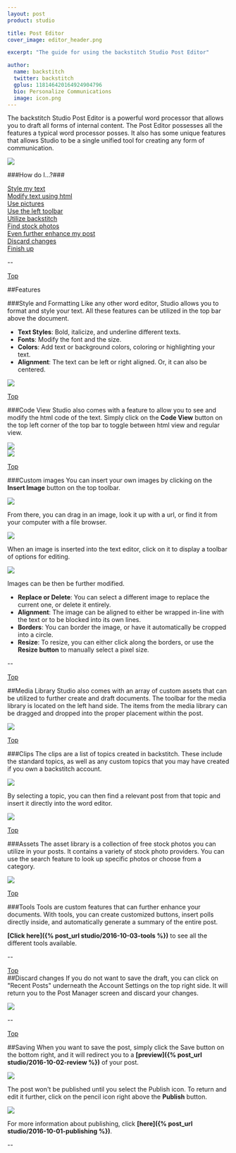```yaml
---
layout: post
product: studio

title: Post Editor
cover_image: editor_header.png

excerpt: "The guide for using the backstitch Studio Post Editor"

author:
  name: backstitch
  twitter: backstitch
  gplus: 118146420164924904796
  bio: Personalize Communications
  image: icon.png
---
```


The backstitch Studio Post Editor is a powerful word processor that allows you to draft all forms of internal content. The Post Editor possesses all the features a typical word processor posses. It also has some unique features that allows Studio to be a single unified tool for creating any form of communication.

<div class="full zoomable"><img src="/images/studio/editor/editor_1.png"></div>

<a name='Top'></a>
###How do I...?###

[Style my text](#Styles)<br />
[Modify text using html](#CodeView)<br />
[Use pictures](#CustomImages)<br />
[Use the left toolbar](#MediaLibrary)<br />
[Utilize backstitch](#Clips)<br />
[Find stock photos](#Assets)<br />
[Even further enhance my post](#Tools)<br />
[Discard changes](#Delete)<br />
[Finish up](#Saving)<br />

--

<a name='Styles'> </a>
[Top](#Top)<br />

##Features

###Style and Formatting
Like any other word editor, Studio allows you to format and style your text. All these features can be utilized in the top bar above the document.

- **Text Styles**: Bold, italicize, and underline different texts.
- **Fonts**: Modify the font and the size.
- **Colors**: Add text or background colors, coloring or highlighting your text.
- **Alignment**: The text can be left or right aligned. Or, it can also be centered.

<div class="full zoomable"><img src="/images/studio/editor/toolbar_1.png"></div>

<a name='CodeView'> </a>
[Top](#Top)<br />

###Code View
Studio also comes with a feature to allow you to see and modify the html code of the text. Simply click on the **Code View** button on the top left corner of the top bar to toggle between html view and regular view.

<div class="full zoomable"><img src="/images/studio/editor/code_view_1.png"></div>

<div class="full zoomable"><img src="/images/studio/editor/code_view_2.png"></div>


<a name='CustomImages'> </a>
[Top](#Top)<br />

###Custom images
You can insert your own images by clicking on the **Insert Image** button on the top toolbar.

<div class="full zoomable"><img src="/images/studio/editor/images_1.png"></div>

From there, you can drag in an image, look it up with a url, or find it from your computer with a file browser.

<div class="full zoomable"><img src="/images/studio/editor/images_2.png"></div>

When an image is inserted into the text editor, click on it to display a toolbar of options for editing.

<div class="full zoomable"><img src="/images/studio/editor/images_3.png"></div>

Images can be then be further modified.

- **Replace or Delete**: You can select a different image to replace the current one, or delete it entirely.
- **Alignment**: The image can be aligned to either be wrapped in-line with the text or to be blocked into its own lines.
- **Borders**: You can border the image, or have it automatically be cropped into a circle.
- **Resize**: To resize, you can either click along the borders, or use the **Resize button** to manually select a pixel size.


--

<a name='MediaLibrary'> </a>
[Top](#Top)<br />

##Media Library
Studio also comes with an array of custom assets that can be utilized to further create and draft documents. The toolbar for the media library is located on the left hand side. The items from the media library can be dragged and dropped into the proper placement within the post.

<div class="full zoomable"><img src="/images/studio/editor/media_1.png"></div>

<a name='Clips'> </a>
[Top](#Top)<br />

###Clips
The clips are a list of topics created in backstitch. These include the standard topics, as well as any custom topics that you may have created if you own a backstitch account.

<div class="full zoomable"><img src="/images/studio/editor/media_2.png"></div>

By selecting a topic, you can then find a relevant post from that topic and insert it directly into the word editor.

<div class="full zoomable"><img src="/images/studio/editor/media_3.png"></div>

<a name='Assets'> </a>
[Top](#Top)<br />

###Assets
The asset library is a collection of free stock photos you can utilize in your posts. It contains a variety of stock photo providers. You can use the search feature to look up specific photos or choose from a category.

<div class="full zoomable"><img src="/images/studio/editor/assets_1.png"></div>

<a name='Tools'> </a>
[Top](#Top)<br />

###Tools
Tools are custom features that can further enhance your documents. With tools, you can create customized buttons, insert polls directly inside, and automatically generate a summary of the entire post.

**[Click here]({% post_url studio/2016-10-03-tools %})** to see all the different tools available.

--

<a name='Delete'> </a>
[Top](#Top)<br />
##Discard changes
If you do not want to save the draft, you can click on "Recent Posts" underneath the Account Settings on the top right side. It will return you to the Post Manager screen and discard your changes.

<div class="full zoomable"><img src="/images/studio/posts/back_1.png"></div>

--

<a name='Saving'> </a>
[Top](#Top)<br />

##Saving
When you want to save the post, simply click the Save button on the bottom right, and it will redirect you to a **[preview]({% post_url studio/2016-10-02-review %})** of your post.

<div class="full zoomable"><img src="/images/studio/editor/save_1.png"></div>

The post won't be published until you select the Publish icon. To return and edit it further, click on the pencil icon right above the **Publish** button.

<div class="full zoomable"><img src="/images/studio/review/edit_1.png"></div>

For more information about publishing, click **[here]({% post_url studio/2016-10-01-publishing %})**.

--
